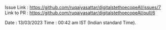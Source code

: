 Issue Link : https://github.com/ruqaiyasattar/digitalstethoecopeAI/issues/7
Link to PR : https://github.com/ruqaiyasattar/digitalstethoecopeAI/pull/6

Date : 13/03/2023
Time : 00:42 am IST (Indian standard Time).
